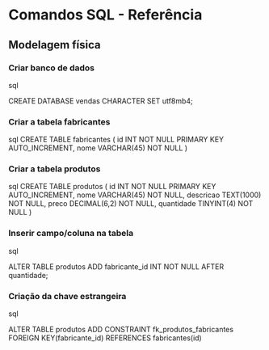 # Comandos SQL - Referência

## Modelagem física

### Criar banco de dados

sql

CREATE DATABASE vendas CHARACTER SET utf8mb4;



### Criar a tabela fabricantes

sql
CREATE TABLE fabricantes (
    id INT NOT NULL PRIMARY KEY AUTO_INCREMENT,
    nome VARCHAR(45) NOT NULL
)


### Criar a tabela produtos

sql
CREATE TABLE produtos (
    id INT NOT NULL PRIMARY KEY AUTO_INCREMENT,
    nome VARCHAR(45) NOT NULL,
    descricao TEXT(1000) NOT NULL,
    preco DECIMAL(6,2) NOT NULL,
    quantidade TINYINT(4) NOT NULL
)

### Inserir campo/coluna na tabela

sql

ALTER TABLE produtos ADD fabricante_id INT NOT NULL
AFTER quantidade;


### Criação da chave estrangeira

sql

ALTER TABLE produtos
ADD CONSTRAINT fk_produtos_fabricantes
FOREIGN KEY(fabricante_id) REFERENCES fabricantes(id)